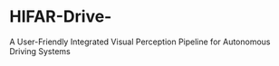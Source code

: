 # HIFAR-Drive-
A User-Friendly Integrated Visual Perception Pipeline for Autonomous Driving Systems
